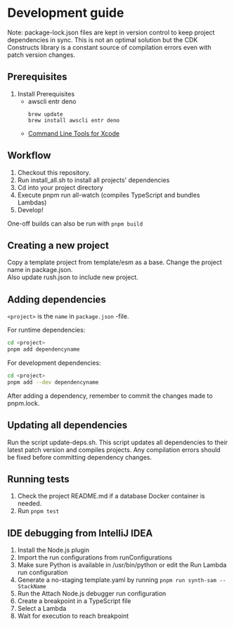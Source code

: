 # Development guide

Note: package-lock.json files are kept in version control to keep project
dependencies in sync. This is not an optimal solution but the CDK Constructs
library is a constant source of compilation errors even with patch version
changes.

## Prerequisites

1. Install Prerequisites
   - awscli entr deno
     ```
     brew update
     brew install awscli entr deno
     ```
   - [Command Line Tools for Xcode](https://developer.apple.com/download/more/?q=Command%20Line%20Tools)

## Workflow

1. Checkout this repository.
2. Run install_all.sh to install all projects' dependencies
3. Cd into your project directory
4. Execute pnpm run all-watch (compiles TypeScript and bundles Lambdas)
5. Develop!

One-off builds can also be run with `pnpm build`

## Creating a new project

Copy a template project from template/esm as a base. Change the project name in
package.json.\
Also update rush.json to include new project.

## Adding dependencies

`<project>` is the `name` in `package.json` -file.

For runtime dependencies:

```sh
cd <project>
pnpm add dependencyname
```

For development dependencies:

```sh
cd <project>
pnpm add --dev dependencyname
```

After adding a dependency, remember to commit the changes made to pnpm.lock.

## Updating all dependencies

Run the script update-deps.sh. This script updates all dependencies to their
latest patch version and compiles projects. Any compilation errors should be
fixed before committing dependency changes.

## Running tests

1. Check the project README.md if a database Docker container is needed.
2. Run `pnpm test`

## IDE debugging from IntelliJ IDEA

1. Install the Node.js plugin
2. Import the run configurations from runConfigurations
3. Make sure Python is available in /usr/bin/python or edit the Run Lambda run
   configuration
4. Generate a no-staging template.yaml by running
   `pnpm run synth-sam -- StackName`
5. Run the Attach Node.js debugger run configuration
6. Create a breakpoint in a TypeScript file
7. Select a Lambda
8. Wait for execution to reach breakpoint
